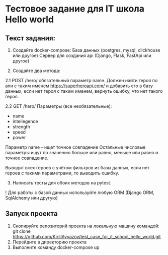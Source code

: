 # Тестовое задание для IT школа Hello world


## Текст задания:
1. Создайте docker-compose:
База данных (postgres, mysql, clickhouse или другое)
Сервер для создания api (Django, Flask, FastApi или другое)

2. Создайте два метода:

2.1 POST /hero/ обязательный параметр name. Должен найти героя по апи с таким именем https://superheroapi.com/ и добавить его в базу данных, если нет героя с таким именем, вернуть ошибку, что нет такого героя.

2.2 GET /hero/
Параметры (все необязательные):
- name
- intellegence
- strength
- speed
- power

Параметр name - ищет точное совпадение
Остальные числовые параметры ищут по значению больше или равно, меньше или равно и точное совпадение.

Выводит всех героев с учётом фильтров из базы данных, если нет героев с такими параметрами, то выводить ошибку.

3. Написать тесты для обоих методов на pytest.

! Для работы с базой данных используйте любую ORM (Django ORM, SqlAlchemy или другую)


## Запуск проекта
1. Скопируйте репозиторий проекта на локальную машину командой:
    git clone https://github.com/KirillAyvazov/test_case_for_it_school_hello_world.git
2. Перейдите в директорию проекта
3. Выполните команду docker-compose up
